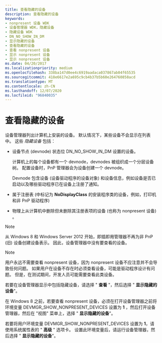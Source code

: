 ```yaml
---
title: 查看隐藏的设备
description: 查看隐藏的设备
keywords:
- nonpresent 设备 WDK
- 设备管理器 WDK，隐藏设备
- 隐藏设备 WDK
- DN_NO_SHOW_IN_DM
- 显示隐藏的设备
- 查看隐藏的设备
- 查看 nonpresent 设备
- 显示 nonpresent 设备
- 显示 nonpresent 设备
ms.date: 04/20/2017
ms.localizationpriority: medium
ms.openlocfilehash: 338ba147d0ee4c6919aadaca037867ab04f65535
ms.sourcegitcommit: 418e6617e2a695c9cb4b37b5b60e264760858acd
ms.translationtype: MT
ms.contentlocale: zh-CN
ms.lasthandoff: 12/07/2020
ms.locfileid: "96840035"
---
```

# <a name="viewing-hidden-devices"></a>查看隐藏的设备

设备管理器列出计算机上安装的设备。 默认情况下，某些设备不会显示在列表中。 这些 *隐藏设备* 包括：

* 设备节点 (devnode) 状态位 DN_NO_SHOW_IN_DM 设置的设备。

    计算机上的每个设备都有一个 devnode，devnodes 被组织成一个分层设备树。 配置设备时，PnP 管理器会为设备创建一个 devnode。

    Devnode 包含设备 (设备驱动程序的设备对象) 和设备信息，例如设备是否已启动以及哪些驱动程序已在设备上注册了通知。

* 属于注册表 (中标记为 **NoDisplayClass** 的安装程序类的设备，例如，打印机和非 PnP 驱动程序) 

* 物理上从计算机中删除但未删除其注册表项的设备 (也称为 nonpresent 设备) 。

> [!NOTE]
> 从 Windows 8 和 Windows Server 2012 开始，即插即用管理器不再为非 PnP (旧) 设备创建设备表示。 因此，设备管理器中没有要查看的设备。

> [!NOTE]
> 用户永远不需要查看 nonpresent 设备，因为 nonpresent 设备不应注意并不会导致任何问题。 如果用户在设备不存在时必须查看设备，可能是驱动程序设计有问题。 但是，在测试期间，开发人员可能需要查看此类设备。

若要在设备管理器显示中包括隐藏设备，请选择 " **查看** "，然后选择 " **显示隐藏的设备**"。

在 Windows 8 之前，若要查看 nonpresent 设备，必须在打开设备管理器之前将环境变量 DEVMGR_SHOW_NONPRESENT_DEVICES 设置为 **1** ，然后打开设备管理器，然后在 "视图" 菜单上，选择 " **显示隐藏的设备**"。

若要将用户环境变量 DEVMGR_SHOW_NONPRESENT_DEVICES 设置为 **1**，请使用系统属性表的 " **高级** " 选项卡。 设置此环境变量后，请运行设备管理器，然后选择 " **显示隐藏的设备**"。
